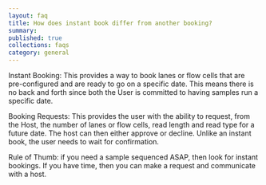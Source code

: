 ```yaml
---
layout: faq
title: How does instant book differ from another booking?
summary:
published: true
collections: faqs
category: general
---
```

Instant Booking: This provides a way to book lanes or flow cells that are pre-configured and are ready to go on a
specific date. This means there is no back and forth since both the User is committed to having samples run a
specific date.

Booking Requests: This provides the user with the ability to request, from the Host, the number of
lanes or flow cells, read length and read type for a future date. The host can then either approve
or decline. Unlike an instant book, the user needs to wait for confirmation.

Rule of Thumb: if you need a sample sequenced ASAP, then look for instant bookings. If you have time,
then you can make a request and communicate with a host.
